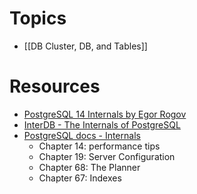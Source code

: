 # Topics
- [[DB Cluster, DB, and Tables]]


# Resources
- [PostgreSQL 14 Internals by Egor Rogov](https://postgrespro.com/community/books/internals)
- [InterDB - The Internals of PostgreSQL](https://www.interdb.jp/pg/)
- [PostgreSQL docs - Internals](https://www.postgresql.org/docs/current/internals.html)
	- Chapter 14: performance tips
	- Chapter 19: Server Configuration
	- Chapter 68: The Planner
	- Chapter 67: Indexes

